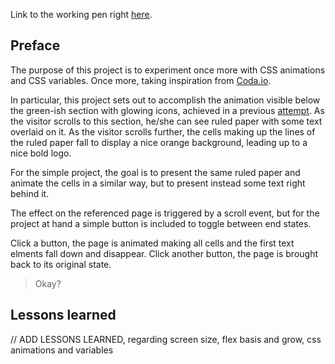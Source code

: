 Link to the working pen right [here](https://codepen.io/borntofrappe/full/eMggoM/).

## Preface

The purpose of this project is to experiment once more with CSS animations and CSS variables. Once more, taking inspiration from [Coda.io](https://coda.io/welcome).

In particular, this project sets out to accomplish the animation visible below the green-ish section with glowing icons, achieved in a previous [attempt](). As the visitor scrolls to this section, he/she can see ruled paper with some text overlaid on it. As the visitor scrolls further, the cells making up the lines of the ruled paper fall to display a nice orange background, leading up to a nice bold logo.

For the simple project, the goal is to present the same ruled paper and animate the cells in a similar way, but to present instead some text right behind it.

The effect on the referenced page is triggered by a scroll event, but for the project at hand a simple button is included to toggle between end states.

Click a button, the page is animated making all cells and the first text elments fall down and disappear. Click another button, the page is brought back to its original state.

> Okay?


## Lessons learned

// ADD LESSONS LEARNED, regarding screen size, flex basis and grow, css animations and variables
